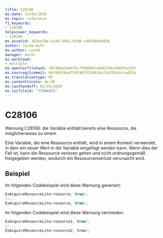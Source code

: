 ```yaml
---
title: C28106
ms.date: 11/04/2016
ms.topic: reference
f1_keywords:
- C28106
helpviewer_keywords:
- C28106
ms.assetid: 362ee78e-b1d8-4991-bfd0-c465d084bd58
author: corob-msft
ms.author: corob
manager: markl
ms.workload:
- multiple
ms.openlocfilehash: 397468a3de076c7fb096bceb867e0c4db07ec833
ms.sourcegitcommit: 68f893f6e472df46f323db34a13a7034dccad25a
ms.translationtype: MT
ms.contentlocale: de-DE
ms.lasthandoff: 02/15/2020
ms.locfileid: "77264425"
---
```

# <a name="c28106"></a>C28106
Warnung C28106: die Variable enthält bereits eine Ressource, die möglicherweise zu einem

 Eine Variable, die eine Ressource enthält, wird in einem Kontext verwendet, in dem ein neuer Wert in die Variable eingefügt werden kann. Wenn dies der Fall ist, kann die Ressource verloren gehen und nicht ordnungsgemäß freigegeben werden, wodurch ein Ressourcenverlust verursacht wird.

## <a name="example"></a>Beispiel
 Im folgenden Codebeispiel wird diese Warnung generiert:

```cpp
ExAcquireResourceLite(resource, true);
//...
ExAcquireResourceLite(resource, true);
```

 Im folgenden Codebeispiel wird diese Warnung vermieden:

```cpp
ExAcquireResourceLite(resource1, true);
//...
ExAcquireResourceLite(resource2, true);
```
